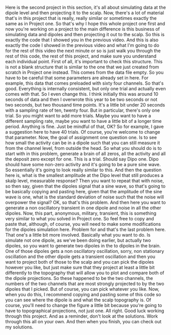  Here is the second project in this section, it's all about simulating data at the dipole level and then projecting it to the scalp. Now, there's a lot of material that's in this project that is really, really similar or sometimes exactly the same as in Project one. So that's why I hope this whole project one first and now you're working on a project to the main difference is this business of simulating data and dipoles and then projecting it out to the scalp. So this is exactly the code that I showed you in the previous video. And this is also exactly the code I showed in the previous video and what I'm going to do for the rest of this video the next minute or so is just walk you through the rest of this code, the rest of this project, and make sure you understand each individual point. First of all, it's important to check this structure. This is not a blank structure that is similar to the one that we just created from scratch in Project one instead. This comes from the data file empty. So you have to be careful that some parameters are already set in here. For example, this data that comes preloaded with sixty four channels. So that's good. Everything is internally consistent, but only one trial and actually even comes with that. So I even change this. I think initially this was around 10 seconds of data and then I overwrote this year to be two seconds or not two seconds, but two thousand time points. It's a little bit under 20 seconds with a sampling rate of ten, twenty four. But in particular, there's only one trial. So you might want to add more trials. Maybe you want to have a different sampling rate, maybe you want to have a little bit of a longer time period. Anything is fine. Just be mindful of that, OK? So for example, I gave a suggestion here to have 40 trials. Of course, you're welcome to change that parameter. Now, the goal of assignment one question one. Is to see how small the activity can be in a dipole such that you can still measure it from the channel level, from outside the head. So what you should do is to start with in this problem, generate a brain of all zeros, all the activity and all the deposit zero except for one. This is a trial. Should say Dipo one. Dipo should have some non-zero activity and it's going to be a pure sine wave. So essentially it's going to look really similar to this. And then the question here is, what is the smallest amplitude at the Dipo level that still produces a skalp level, measurable response? Then you want to repeat that with noise, so then say, given that the dipoles signal that a sine wave, so that's going to be basically copying and pasting here, given that the amplitude of the sine wave is one, what is the standard deviation of noise such that the noise will overpower the signal? OK, so that's this problem. And then here you want to generate a non oscillatory transient in one dipole and noise in all the other dipoles. Now, this part, anonymous, military, transient, this is something very similar to what you solved in Project one. So feel free to copy and paste that, although, of course, you will need to make some modifications for the dipoles simulation here. Problem for and that's the last problem here. That one's a little bit more involved. Basically what you want to do. Is simulate not one dipole, as we've been doing earlier, but actually two dipoles, so you want to generate two dipoles in the to dipoles in the brain. One of those dipoles gets a non oscillatory oscillation, sorry, non stationary oscillation and the other dipole gets a transient oscillation and then you want to project both of those to the scalp and you can pick the dipoles however you like, but just make sure that they project at least a little bit differently to the topography that will allow you to plot and compare both of the dipole projections. So these happened to be the two channels, the numbers of the two channels that are most strongly projected to by the two dipoles that I picked. But of course, you can pick whatever you like. Now, when you do this, I recommend copying and pasting some of this code so you can see where the dipole is and what the scalp topography is. Of course, you'll need to change the figure a little bit because you're going to have to topographical projections, not just one. All right. Good luck working through this project. And as a reminder, don't look at the solutions. Work through this all on your own. And then when you finish, you can check out my solutions.